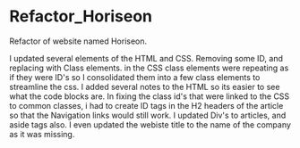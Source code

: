 # Refactor_Horiseon

Refactor of website named Horiseon. 

I updated several elements of the HTML and CSS. Removing some ID, and replacing with Class elements. in the CSS class elements were repeating as if they were ID's so I consolidated them into a few class elements to streamline the css. I added several notes to the HTML so its easier to see what the code blocks are. In fixing the class id's that were linked to the CSS to common classes, i had to create ID tags in the H2 headers of the article so that the Navigation links would still work. I updated Div's to articles, and aside tags also. I even updated the webiste title to the name of the company as it was missing. 
